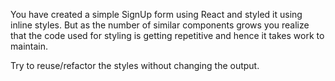 You have created a simple SignUp form using React and styled it using inline styles. But as the number of similar components grows you realize that the code used for styling is getting repetitive and hence it takes work to maintain.

Try to reuse/refactor the styles without changing the output.
